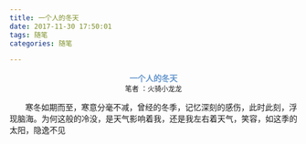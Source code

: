 ```yaml
---
title: 一个人的冬天
date: 2017-11-30 17:50:01
tags: 随笔
categories: 随笔

---
```

<div class="titinfo">
	<h4 class="title">一个人的冬天</h4>
 	<p>笔者 ：火骑小龙龙</p>
</div>

<p>&#160; &#160; &#160; &#160;寒冬如期而至，寒意分毫不减，曾经的冬季，记忆深刻的感伤，此时此刻，浮现脑海。为何这般的冷没，是天气影响着我，还是我左右着天气，笑容，如这季的太阳，隐逸不见</p>

<style>
	.titinfo {
		text-align: center;
	}
	.titinfo .title {
		margin: 0;
		color: #6597CD;
	}
	.titinfo p {
		font-size: 12px;
		margin: 0;
	}
</style>